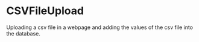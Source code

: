 # CSVFileUpload
Uploading a csv file in a webpage and adding the values of the csv file into the database.
